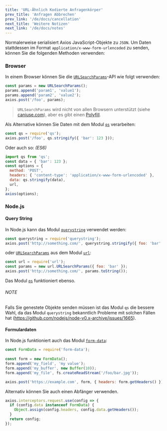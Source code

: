 ```yaml
---
title: 'URL-Ähnlich Kodierte Anfragenkörper'
prev_title: 'Anfragen Abbrechen'
prev_link: '/de/docs/cancellation'
next_title: 'Weitere Notizen'
next_link: '/de/docs/notes'
---
```


Normalerweise serialisiert Axios JavaScript-Objekte zu `JSON`. Um Daten stattdessen im Format `application/x-www-form-urlencoded` zu senden, können Sie die folgenden Methoden verwenden:

### Browser

In einem Browser können Sie die [`URLSearchParams`](https://developer.mozilla.org/en-US/docs/Web/API/URLSearchParams)-API wie folgt verwenden:

```js
const params = new URLSearchParams();
params.append('param1', 'value1');
params.append('param2', 'value2');
axios.post('/foo', params);
```

> `URLSearchParams` wird nicht von allen Browsern unterstützt (siehe [caniuse.com](http://www.caniuse.com/#feat=urlsearchparams)), aber es gibt einen [Polyfill](https://github.com/WebReflection/url-search-params).

Als Alternative können Sie Daten mit dem Modul [`qs`](https://github.com/ljharb/qs) verarbeiten:

```js
const qs = require('qs');
axios.post('/foo', qs.stringify({ 'bar': 123 }));
```

Oder auch so: *(ES6)*

```js
import qs from 'qs';
const data = { 'bar': 123 };
const options = {
  method: 'POST',
  headers: { 'content-type': 'application/x-www-form-urlencoded' },
  data: qs.stringify(data),
  url,
};
axios(options);
```

### Node.js

#### Query String

In Node.js kann das Modul [`querystring`](https://nodejs.org/api/querystring.html) verwendet werden:

```js
const querystring = require('querystring');
axios.post('http://something.com/', querystring.stringify({ foo: 'bar' }));
```

oder [`URLSearchParams`](https://nodejs.org/api/url.html#url_class_urlsearchparams) aus dem Modul [`url`](https://nodejs.org/api/url.html):

```js
const url = require('url');
const params = new url.URLSearchParams({ foo: 'bar' });
axios.post('http://something.com/', params.toString());
```

Das Modul [`qs`](https://github.com/ljharb/qs) funktioniert ebenso.

###### NOTE
Falls Sie genestete Objekte senden müssen ist das Modul `qs` die bessere Wahl, da das Modul `querystring` bekanntlich Probleme mit solchen Fällen hat (https://github.com/nodejs/node-v0.x-archive/issues/1665).

#### Formulardaten

In Node.js funktioniert auch das Modul [`form-data`](https://github.com/form-data/form-data):

```js
const FormData = require('form-data');
 
const form = new FormData();
form.append('my_field', 'my value');
form.append('my_buffer', new Buffer(10));
form.append('my_file', fs.createReadStream('/foo/bar.jpg'));

axios.post('https://example.com', form, { headers: form.getHeaders() })
```

Alternativ können Sie auch einen Abfänger verwenden.

```js
axios.interceptors.request.use(config => {
  if (config.data instanceof FormData) {
    Object.assign(config.headers, config.data.getHeaders());
  }
  return config;
});
```
